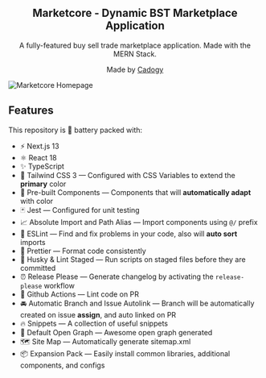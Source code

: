 <div align="center">
  <h2>Marketcore - Dynamic BST Marketplace Application</h2>
  <p>A fully-featured buy sell trade marketplace application. Made with the MERN Stack.</p>
  <p>Made by <a href="https://cadogy.com">Cadogy</a></p>
</div>

<img src="https://i.ibb.co/02TXvWV/localhost-3000-6.png" alt="Marketcore Homepage" />

## Features

This repository is 🔋 battery packed with:

- ⚡️ Next.js 13
- ⚛️ React 18
- ✨ TypeScript
- 💨 Tailwind CSS 3 — Configured with CSS Variables to extend the **primary** color
- 💎 Pre-built Components — Components that will **automatically adapt** with color
- 🃏 Jest — Configured for unit testing
- 📈 Absolute Import and Path Alias — Import components using `@/` prefix
- 📏 ESLint — Find and fix problems in your code, also will **auto sort** imports
- 💖 Prettier — Format code consistently
- 🐶 Husky & Lint Staged — Run scripts on staged files before they are committed
- ⏰ Release Please — Generate changelog by activating the `release-please` workflow
- 👷 Github Actions — Lint code on PR
- 🚘 Automatic Branch and Issue Autolink — Branch will be automatically created on issue **assign**, and auto linked on PR
- 🔥 Snippets — A collection of useful snippets
- 👀 Default Open Graph — Awesome open graph generated
- 🗺 Site Map — Automatically generate sitemap.xml
- 📦 Expansion Pack — Easily install common libraries, additional components, and configs
